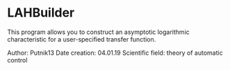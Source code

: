 # LAHBuilder

This program allows you to construct an asymptotic logarithmic 
characteristic for a user-specified transfer function.

Author: Putnik13
Date creation: 04.01.19
Scientific field: theory of automatic control
